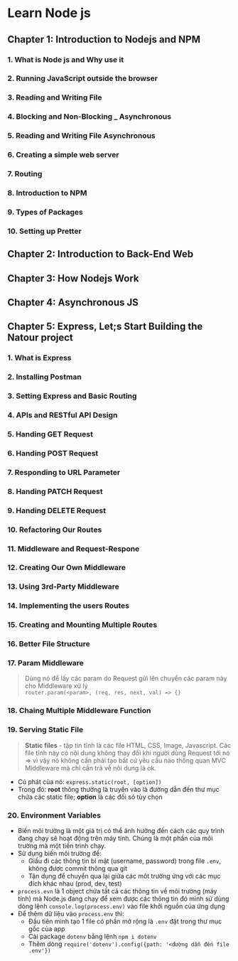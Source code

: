 # Learn Node js

## Chapter 1: Introduction to Nodejs and NPM

### 1. What is Node js and Why use it

### 2. Running JavaScript outside the browser

### 3. Reading and Writing File

### 4. Blocking and Non-Blocking _ Asynchronous

### 5. Reading and Writing File Asynchronous

### 6. Creating a simple web server

### 7. Routing

### 8. Introduction to NPM

### 9. Types of Packages

### 10. Setting up Pretter

## Chapter 2: Introduction to Back-End Web

## Chapter 3: How Nodejs Work

## Chapter 4: Asynchronous JS

## Chapter 5: Express, Let;s Start Building the Natour project
### 1. What is Express

### 2. Installing Postman

### 3. Setting Express and Basic Routing

### 4. APIs and RESTful API Design

### 5. Handing GET Request

### 6. Handing POST Request

### 7. Responding to URL Parameter

### 8. Handing PATCH Request

### 9. Handing DELETE Request

### 10. Refactoring Our Routes

### 11. Middleware and Request-Respone

### 12. Creating Our Own Middleware

### 13. Using 3rd-Party Middleware

### 14. Implementing the users Routes

### 15. Creating and Mounting Multiple Routes

### 16. Better File Structure

### 17. Param Middleware
  > Dùng nó để lấy các param do Request gửi lên chuyển các param này cho Middleware xử lý <br>
  `router.param(<param>, (req, res, next, val) => {}`
### 18. Chaing Multiple Middleware Function 
### 19. Serving Static File
  > **Static files** - tập tin tĩnh là các file HTML, CSS, Image, Javascript. Các file tĩnh này có nội dung không thay đổi khi người dùng Request tới nó => vì vậy nó không cần phải tạo bất cứ yêu cầu nào thông quan MVC Middleware mà chỉ cần trả về nôi dung là ok. <br>
  * Cú phát của nó: `express.static(root, [option])`<br>
  * Trong đó: **root** thông thường là truyền vào là đường dẫn đến thư mục chứa các static file; **option** là các đối só tùy chọn
### 20. Environment Variables
  - Biến môi trường là một giá trị có thể ảnh hưởng đến cách các quy trình đang chạy sẽ hoạt động trên máy tính. Chúng là một phần của môi trường mà một tiến trình chạy.
  - Sử dụng biến môi trường để:<br>
    - Giấu đi các thông tin bí mật (username, password) trong file `.env`, không được commit thông qua git
    - Tận dụng để chuyển qua lại giữa các môt trường ứng với các mục đích khác nhau (prod, dev, test)
  - `process.evn` là 1 object chứa tất cả các thông tin về môi trường (máy tính) mà Node.js đang chạy để xem được các thông tin đó mình sử dùng dòng lệnh `console.log(process.env)` vào file khởi nguồn của ứng dụng<br>
  - Để thêm dữ liệu vào `process.env` thì:<br>
    - Đầu tiên mình tạo 1 file có phần mở rộng là `.env` đặt trong thư mục gốc của app
    - Cài package `dotenv` bằng lệnh `npm i dotenv`
    - Thêm dòng `require('dotenv').config({path: '<đường dẫn đến file .env'})`

